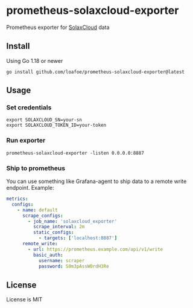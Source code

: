# prometheus-solaxcloud-exporter

Prometheus exporter for [SolaxCloud](https://www.solaxcloud.com) data

## Install

Using Go 1.18 or newer

```shell
go install github.com/loafoe/prometheus-solaxcloud-exporter@latest
```

## Usage

### Set credentials

```shell
export SOLAXCLOUD_SN=your-sn
export SOLAXCLOUD_TOKEN_ID=your-token
```

### Run exporter

```shell
prometheus-solaxcloud-exporter -listen 0.0.0.0:8887
```

### Ship to prometheus

You can use something like Grafana-agent to ship data to a remote write endpoint. Example:

```yml
metrics:
  configs:
    - name: default
      scrape_configs:
        - job_name: 'solaxcloud_exporter'
          scrape_interval: 2m
          static_configs:
            - targets: ['localhost:8887']
      remote_write:
        - url: https://prometheus.example.com/api/v1/write
          basic_auth:
            username: scraper
            password: S0m3pAssW0rdH3Re
```

## License

License is MIT
